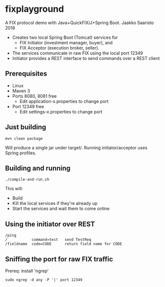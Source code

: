 # fixplayground

A FIX protocol demo with Java+QuickFIX/J+Spring Boot. Jaakko Saaristo 2018

- Creates two local Spring Boot (Tomcat) services for
  - FIX Initiator (investment manager, buyer), and
  - FIX Acceptor (execution broker, seller).
- The services communicate in raw FIX using the local port 12349
- Initiator provides a REST interface to send commands over a REST client

## Prerequisites

- Linux
- Maven 3
- Ports 8080, 8081 free
  - Edit application-x.properties to change port
- Port 12349 free
  - Edit settings-x.properties to change port
 
## Just building

    mvn clean package

Will produce a single jar under target/. Running initiator/acceptor uses Spring profiles.

## Building and running

    ./compile-and-run.sh

This will:
- Build
- Kill the local services if they're already up
- Start the services and wait them to come online

## Using the initiator over REST

    /ping
    /           command=test   send TestReq
    /fieldname  code=CODE      return field name for CODE

## Sniffing the port for raw FIX traffic

Prereq: install 'ngrep'

    sudo ngrep -d any -P '|' port 12349

